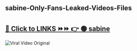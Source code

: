 
 ## sabine-Only-Fans-Leaked-Videos-Files

# <h2><a href="https://mediaupload.pro?sabine">🔗 Click to LINKS ⏩⏩ 👉 🟢 sabine </a></h2>

<a href="https://mediaupload.pro?sabine" rel="nofollow" data-target="animated-image.originalLink"><img src="https://i.ibb.co.com/xMMVF88/686577567.gif" alt="Viral Video Original" style="max-width: 100%; display: inline-block;" data-target="animated-image.originalImage"></a>